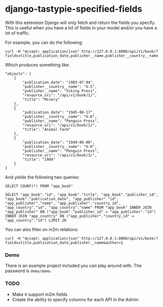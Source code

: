 django-tastypie-specified-fields
================================

With this extension Django will only fetch and return the fields you specify. This is useful when you have a lot of fields in your model and/or you have a lot of traffic.

For example, you can do the following:

    curl -H "Accept: application/json" http://127.0.0.1:8000/api/v1/book/?fields=title,publication_date,publisher__name,publisher__country__name

Which produces something like:

    "objects": [
        {
            "publication_date": "1983-07-04",
            "publisher__country__name": "U.S",
            "publisher__name": "Viking Press",
            "resource_uri": "/api/v1/book/1/",
            "title": "Misery"
        },
        {
            "publication_date": "1945-08-17",
            "publisher__country__name": "U.K",
            "publisher__name": "Penguin Press",
            "resource_uri": "/api/v1/book/2/",
            "title": "Animal Farm"
        },
        {
            "publication_date": "1949-06-08",
            "publisher__country__name": "U.K",
            "publisher__name": "Penguin Press",
            "resource_uri": "/api/v1/book/3/",
            "title": "1984"
        }
    ]

And yields the following two queries:

    SELECT COUNT(*) FROM "app_book"

    SELECT "app_book"."id", "app_book"."title", "app_book"."publisher_id", "app_book"."publication_date", "app_publisher"."id", "app_publisher"."name", "app_publisher"."country_id", "app_country"."id", "app_country"."name" FROM "app_book" INNER JOIN "app_publisher" ON ("app_book"."publisher_id" = "app_publisher"."id") INNER JOIN "app_country" ON ("app_publisher"."country_id" = "app_country"."id") LIMIT 20

You can also filter on m2m relations:

    curl -H "Accept: application/json" http://127.0.0.1:8000/api/v1/book/?fields=title,publication_date,publisher__name&author=1

### Demo

There is an example project included you can play around with. The password is `demo/demo`.

### TODO

* Make it support m2m fields
* Create the ability to specify columns for each API in the Admin


